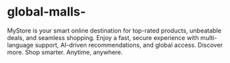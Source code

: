 # global-malls-
  MyStore is your smart online destination for top-rated products, unbeatable deals, and seamless shopping. Enjoy a fast, secure experience with multi-language support, AI-driven recommendations, and global access. Discover more. Shop smarter. Anytime, anywhere.

